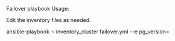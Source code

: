Failover playbook Usage:

Edit the inventory files as needed.

ansible-playbook -i inventory_cluster failover.yml --e pg_version=<version>
